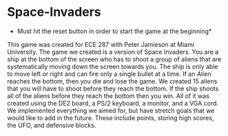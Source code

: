 # Space-Invaders
* Must hit the reset button in order to start the game at the beginning*

This game was created for ECE 287 with Peter Jamieson at Miami University. The game we created is a version of Space Invaders. You are a ship at the bottom of the screen who has to shoot a group of aliens that are systematically moving down the screen towards you. The ship is only able to move left or right and can fire only a single bullet at a time. If an Alien reaches the bottom, then you die and lose the game. We created 15 aliens that you will have to shoot before they reach the bottom. If the ship shoots all of the aliens before they reach the bottom then you win. All of it was created using the DE2 board, a PS/2 keyboard, a monitor, and a VGA cord. We implemented everything we aimed for, but have stretch goals that we would like to add in the future. These include points, storing high scores, the UFO, and defensive blocks.

